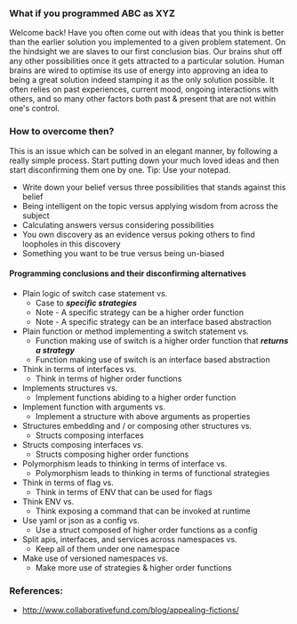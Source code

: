 ### What if you programmed ABC as XYZ
Welcome back! Have you often come out with ideas that you think is better than the earlier solution you implemented to a
given problem statement. On the hindsight we are slaves to our first conclusion bias. Our brains shut off any other 
possibilities once it gets attracted to a particular solution. Human brains are wired to optimise its use of energy into 
approving an idea to being a great solution indeed stamping it as the only solution possible. It often relies on past 
experiences, current mood, ongoing interactions with others, and so many other factors both past & present that are not within
one's control.

### How to overcome then?
This is an issue which can be solved in an elegant manner, by following a really simple process. Start putting down your
much loved ideas and then start disconfirming them one by one. Tip: Use your notepad.
- Write down your belief versus three possibilities that stands against this belief
- Being intelligent on the topic versus applying wisdom from across the subject
- Calculating answers versus considering possibilities
- You own discovery as an evidence versus poking others to find loopholes in this discovery
- Something you want to be true versus being un-biased

#### Programming conclusions and their disconfirming alternatives
- Plain logic of switch case statement vs.
  - Case to _**specific strategies**_
  - Note - A specific strategy can be a higher order function
  - Note - A specific strategy can be an interface based abstraction
- Plain function or method implementing a switch statement vs.
  - Function making use of switch is a higher order function that _**returns a strategy**_
  - Function making use of switch is an interface based abstraction
- Think in terms of interfaces vs.
  - Think in terms of higher order functions
- Implements structures vs.
  - Implement functions abiding to a higher order function
- Implement function with arguments vs.
  - Implement a structure with above arguments as properties
- Structures embedding and / or composing other structures vs.
  - Structs composing interfaces
- Structs composing interfaces vs.
  - Structs composing higher order functions
- Polymorphism leads to thinking in terms of interface vs.
  - Polymorphism leads to thinking in terms of functional strategies
- Think in terms of flag vs.
  - Think in terms of ENV that can be used for flags
- Think ENV vs.
  - Think exposing a command that can be invoked at runtime
- Use yaml or json as a config vs.
  - Use a struct composed of higher order functions as a config
- Split apis, interfaces, and services across namespaces vs.
  - Keep all of them under one namespace
- Make use of versioned namespaces vs.
  - Make more use of strategies & higher order functions

### References:
- http://www.collaborativefund.com/blog/appealing-fictions/
